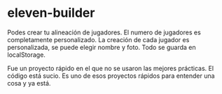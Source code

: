 # eleven-builder
Podes crear tu alineación de jugadores. El numero de jugadores es completamente personalizado. La creación de cada jugador es personalizada, se puede elegir nombre y foto. Todo se guarda en localStorage.

Fue un proyecto rápido en el que no se usaron las mejores prácticas. El código está sucio. Es uno de esos proyectos rápidos para entender una cosa y ya está. 
